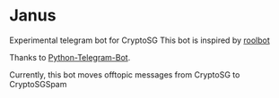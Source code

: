 # Janus
Experimental telegram bot for CryptoSG
This bot is inspired by [roolbot](https://github.com/bvanrijn/rules-bot)

Thanks to [Python-Telegram-Bot](https://github.com/python-telegram-bot/python-telegram-bot).

Currently, this bot moves offtopic messages from CryptoSG to CryptoSGSpam
